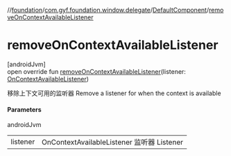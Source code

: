 //[foundation](../../../index.md)/[com.gyf.foundation.window.delegate](../index.md)/[DefaultComponent](index.md)/[removeOnContextAvailableListener](remove-on-context-available-listener.md)

# removeOnContextAvailableListener

[androidJvm]\
open override fun [removeOnContextAvailableListener](remove-on-context-available-listener.md)(listener: [OnContextAvailableListener](https://developer.android.com/reference/kotlin/androidx/activity/contextaware/OnContextAvailableListener.html))

移除上下文可用的监听器 Remove a listener for when the context is available

#### Parameters

androidJvm

| | |
|---|---|
| listener | OnContextAvailableListener 监听器     Listener |